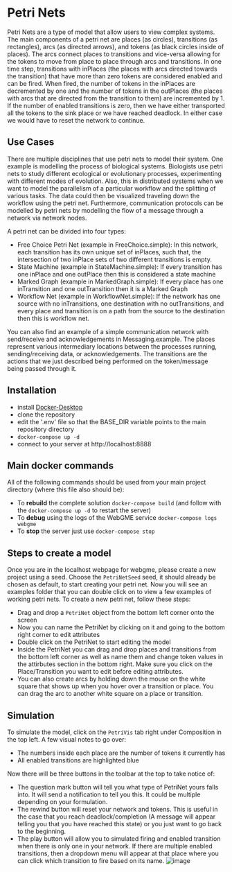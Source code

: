 # Petri Nets
Petri Nets are a type of model that allow users to view complex systems. The main components of a petri net are places (as circles), transitions (as rectangles), arcs (as directed arrows), and tokens (as black circles inside of places). The arcs connect places to transitions and vice-versa allowing for the tokens to move from place to place through arcs and transitions. In one time step, transitions with inPlaces (the places with arcs directed towards the transition) that have more than zero tokens are considered enabled and can be fired. When fired, the number of tokens in the inPlaces are decremented by one and the number of tokens in the outPlaces (the places with arcs that are directed from the transition to them) are incremented by 1. If the number of enabled transitions is zero, then we have either transported all the tokens to the sink place or we have reached deadlock. In either case we would have to reset the network to continue.

## Use Cases
There are multiple disciplines that use petri nets to model their system. One example is modelling the process of biological systems. Biologists use petri nets to study different ecological or evolutionary processes, experimenting with different modes of evolution. Also, this in distributed systems when we want to model the parallelism of a particular workflow and the splitting of various tasks. The data could then be visualized traveling down the workflow using the petri net. Furthermore, communication protocols can be modelled by petri nets by modelling the flow of a message through a network via network nodes.  

A petri net can be divided into four types:  
- Free Choice Petri Net (example in FreeChoice.simple): In this network, each transition has its own unique set of inPlaces, such that, the intersection of two inPlace sets of two different transitions is empty.
- State Machine (example in StateMachine.simple): If every transition has one inPlace and one outPlace then this is considered a state machine
- Marked Graph (example in MarkedGraph.simple): If every place has one inTransition and one outTransition then it is a Marked Graph
- Workflow Net (example in WorkflowNet.simple): If the network has one source with no inTransitions, one destination with no outTransitions, and every place and transition is on a path from the source to the destination then this is workflow net.

You can also find an example of a simple communication network with send/receive and acknowledgements in Messaging.example. The places represent various intermediary locations between the processes running, sending/receiving data, or acknowledgements. The transitions are the actions that we just described being performed on the token/message being passed through it.

## Installation
- install [Docker-Desktop](https://www.docker.com/products/docker-desktop)
- clone the repository
- edit the '.env' file so that the BASE_DIR variable points to the main repository directory
- `docker-compose up -d`
- connect to your server at http://localhost:8888

## Main docker commands
All of the following commands should be used from your main project directory (where this file also should be):
- To **rebuild** the complete solution `docker-compose build` (and follow with the `docker-compose up -d` to restart the server)
- To **debug** using the logs of the WebGME service `docker-compose logs webgme`
- To **stop** the server just use `docker-compose stop`

## Steps to create a model
Once you are in the localhost webpage for webgme, please create a new project using a seed. Choose the `PetriNetSeed` seed, it should already be chosen as default, to start creating your petri net. Now you will see an examples folder that you can double click on to view a few examples of working petri nets. To create a new petri net, follow these steps:
- Drag and drop a `PetriNet` object from the bottom left corner onto the screen
- Now you can name the PetriNet by clicking on it and going to the bottom right corner to edit attributes
- Double click on the PetriNet to start editing the model
- Inside the PetriNet you can drag and drop places and transitions from the bottom left corner as well as name them and change token values in the attirbutes section in the bottom right. Make sure you click on the Place/Transition you want to edit before editing attributes.
- You can also create arcs by holding down the mouse on the white square that shows up when you hover over a transition or place. You can drag the arc to another white square on a place or transition.

## Simulation
To simulate the model, click on the `PetriVis` tab right under Composition in the top left. 
A few visual notes to go over:
- The numbers inside each place are the number of tokens it currently has
- All enabled transitions are highlighted blue

Now there will be three buttons in the toolbar at the top to take notice of:
- The question mark button will tell you what type of PetriNet yours falls into. It will send a notification to tell you this. It could be multiple depending on your formulation.
- The rewind button will reset your network and tokens. This is useful in the case that you reach deadlock/completion (A message will appear telling you that you have reached this state) or you just want to go back to the beginning.
- The play button will allow you to simulated firing and enabled transition when there is only one in your network. If there are multiple enabled transitions, then a dropdown menu will appear at that place where you can click which transition to fire based on its name.
![image](https://user-images.githubusercontent.com/39629388/145314205-33cfe1cf-3485-4b11-9b22-e4c5a9209064.png)
